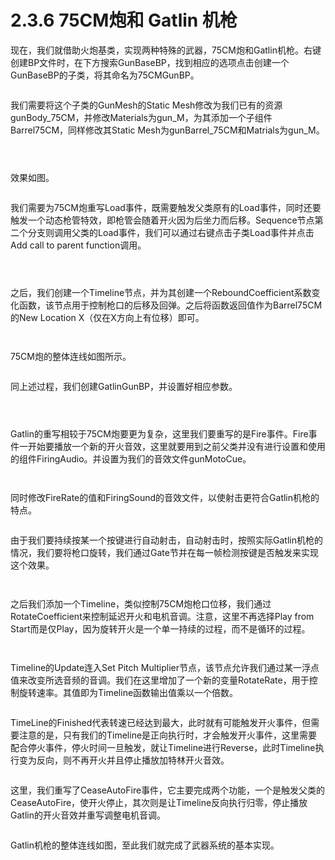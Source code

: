 # 2.3.6 75CM炮和 Gatlin 机枪

现在，我们就借助火炮基类，实现两种特殊的武器，75CM炮和Gatlin机枪。右键创建BP文件时，在下方搜索GunBaseBP，找到相应的选项点击创建一个GunBaseBP的子类，将其命名为75CMGunBP。

<figure><img src="../../.gitbook/assets/image (239).png" alt=""><figcaption></figcaption></figure>

我们需要将这个子类的GunMesh的Static Mesh修改为我们已有的资源gunBody\_75CM，并修改Materials为gun\_M，为其添加一个子组件Barrel75CM，同样修改其Static Mesh为gunBarrel\_75CM和Matrials为gun\_M。

<figure><img src="../../.gitbook/assets/image (210).png" alt=""><figcaption></figcaption></figure>

<figure><img src="../../.gitbook/assets/image (289).png" alt=""><figcaption></figcaption></figure>

<figure><img src="../../.gitbook/assets/image (284).png" alt=""><figcaption></figcaption></figure>

效果如图。

<figure><img src="../../.gitbook/assets/image (248).png" alt=""><figcaption></figcaption></figure>

我们需要为75CM炮重写Load事件，既需要触发父类原有的Load事件，同时还要触发一个动态枪管特效，即枪管会随着开火因为后坐力而后移。Sequence节点第二个分支则调用父类的Load事件，我们可以通过右键点击子类Load事件并点击Add call to parent function调用。

<figure><img src="../../.gitbook/assets/image (254).png" alt=""><figcaption></figcaption></figure>

<figure><img src="../../.gitbook/assets/image (275).png" alt=""><figcaption></figcaption></figure>

<figure><img src="../../.gitbook/assets/image (233).png" alt=""><figcaption></figcaption></figure>

之后，我们创建一个Timeline节点，并为其创建一个ReboundCoefficient系数变化函数，该节点用于控制枪口的后移及回弹。之后将函数返回值作为Barrel75CM的New Location X（仅在X方向上有位移）即可。

<figure><img src="../../.gitbook/assets/image (223).png" alt=""><figcaption></figcaption></figure>

<figure><img src="../../.gitbook/assets/image (200).png" alt=""><figcaption></figcaption></figure>

75CM炮的整体连线如图所示。

<figure><img src="../../.gitbook/assets/image (299).png" alt=""><figcaption></figcaption></figure>

同上述过程，我们创建GatlinGunBP，并设置好相应参数。

<figure><img src="../../.gitbook/assets/image (224).png" alt=""><figcaption></figcaption></figure>

<figure><img src="../../.gitbook/assets/image (290).png" alt=""><figcaption></figcaption></figure>

<figure><img src="../../.gitbook/assets/image (295).png" alt=""><figcaption></figcaption></figure>

Gatlin的重写相较于75CM炮要更为复杂，这里我们要重写的是Fire事件。Fire事件一开始要播放一个新的开火音效，这里就要用到之前父类并没有进行设置和使用的组件FiringAudio。并设置为我们的音效文件gunMotoCue。

<figure><img src="../../.gitbook/assets/image (244).png" alt=""><figcaption></figcaption></figure>

<figure><img src="../../.gitbook/assets/image (208).png" alt=""><figcaption></figcaption></figure>

同时修改FireRate的值和FiringSound的音效文件，以使射击更符合Gatlin机枪的特点。

<figure><img src="../../.gitbook/assets/image (260).png" alt=""><figcaption></figcaption></figure>

由于我们要持续按某一个按键进行自动射击，自动射击时，按照实际Gatlin机枪的情况，我们要将枪口旋转，我们通过Gate节并在每一帧检测按键是否触发来实现这个效果。

<figure><img src="../../.gitbook/assets/image (217).png" alt=""><figcaption></figcaption></figure>

<figure><img src="../../.gitbook/assets/image (296).png" alt=""><figcaption></figcaption></figure>

之后我们添加一个Timeline，类似控制75CM炮枪口位移，我们通过RotateCoefficient来控制延迟开火和电机音调。注意，这里不再选择Play from Start而是仅Play，因为旋转开火是一个单一持续的过程，而不是循环的过程。

<figure><img src="../../.gitbook/assets/image (261).png" alt=""><figcaption></figcaption></figure>

<figure><img src="../../.gitbook/assets/image (277).png" alt=""><figcaption></figcaption></figure>

Timeline的Update连入Set Pitch Multiplier节点，该节点允许我们通过某一浮点值来改变所选音频的音调。我们在这里增加了一个新的变量RotateRate，用于控制旋转速率。其值即为Timeline函数输出值乘以一个倍数。

<figure><img src="../../.gitbook/assets/image (298).png" alt=""><figcaption></figcaption></figure>

TimeLine的Finished代表转速已经达到最大，此时就有可能触发开火事件，但需要注意的是，只有我们的Timeline是正向执行时，才会触发开火事件，这里需要配合停火事件，停火时间一旦触发，就让Timeline进行Reverse，此时Timeline执行变为反向，则不再开火并且停止播放加特林开火音效。

<figure><img src="../../.gitbook/assets/image (293).png" alt=""><figcaption></figcaption></figure>

这里，我们重写了CeaseAutoFire事件，它主要完成两个功能，一个是触发父类的CeaseAutoFire，使开火停止，其次则是让Timeline反向执行归零，停止播放Gatlin的开火音效并重写调整电机音调。

<figure><img src="../../.gitbook/assets/image (243).png" alt=""><figcaption></figcaption></figure>

Gatlin机枪的整体连线如图，至此我们就完成了武器系统的基本实现。

<figure><img src="../../.gitbook/assets/image (281).png" alt=""><figcaption></figcaption></figure>
